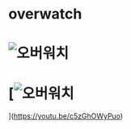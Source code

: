 # overwatch

# ![오버워치](http://www.thefirstmedia.net/ko/wp-content/uploads/2017/03/0017.jpg)

# [![오버워치](http://www.thefirstmedia.net/ko/wp-content/uploads/2017/03/0017.jpg)
](https://youtu.be/c5zGhOWyPuo)

